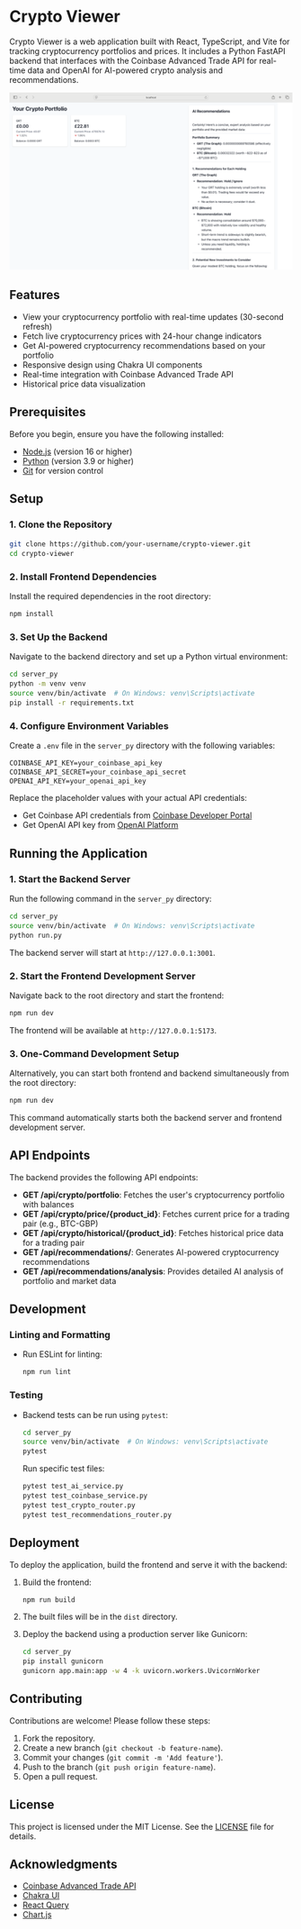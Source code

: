 # Crypto Viewer

Crypto Viewer is a web application built with React, TypeScript, and Vite for tracking cryptocurrency portfolios and prices. It includes a Python FastAPI backend that interfaces with the Coinbase Advanced Trade API for real-time data and OpenAI for AI-powered crypto analysis and recommendations.

![Crypto Dashboard Viewer](dashboard.png)

## Features

- View your cryptocurrency portfolio with real-time updates (30-second refresh)
- Fetch live cryptocurrency prices with 24-hour change indicators
- Get AI-powered cryptocurrency recommendations based on your portfolio
- Responsive design using Chakra UI components
- Real-time integration with Coinbase Advanced Trade API
- Historical price data visualization

## Prerequisites

Before you begin, ensure you have the following installed:

- [Node.js](https://nodejs.org/) (version 16 or higher)
- [Python](https://www.python.org/) (version 3.9 or higher)
- [Git](https://git-scm.com/) for version control

## Setup

### 1. Clone the Repository

```bash
git clone https://github.com/your-username/crypto-viewer.git
cd crypto-viewer
```

### 2. Install Frontend Dependencies

Install the required dependencies in the root directory:

```bash
npm install
```

### 3. Set Up the Backend

Navigate to the backend directory and set up a Python virtual environment:

```bash
cd server_py
python -m venv venv
source venv/bin/activate  # On Windows: venv\Scripts\activate
pip install -r requirements.txt
```

### 4. Configure Environment Variables

Create a `.env` file in the `server_py` directory with the following variables:

```env
COINBASE_API_KEY=your_coinbase_api_key
COINBASE_API_SECRET=your_coinbase_api_secret
OPENAI_API_KEY=your_openai_api_key
```

Replace the placeholder values with your actual API credentials:
- Get Coinbase API credentials from [Coinbase Developer Portal](https://docs.cloud.coinbase.com/advanced-trade-api/docs/rest-api-auth)
- Get OpenAI API key from [OpenAI Platform](https://platform.openai.com/api-keys)

## Running the Application

### 1. Start the Backend Server

Run the following command in the `server_py` directory:

```bash
cd server_py
source venv/bin/activate  # On Windows: venv\Scripts\activate
python run.py
```

The backend server will start at `http://127.0.0.1:3001`.

### 2. Start the Frontend Development Server

Navigate back to the root directory and start the frontend:

```bash
npm run dev
```

The frontend will be available at `http://127.0.0.1:5173`.

### 3. One-Command Development Setup

Alternatively, you can start both frontend and backend simultaneously from the root directory:

```bash
npm run dev
```

This command automatically starts both the backend server and frontend development server.

## API Endpoints

The backend provides the following API endpoints:

- **GET /api/crypto/portfolio**: Fetches the user's cryptocurrency portfolio with balances
- **GET /api/crypto/price/{product_id}**: Fetches current price for a trading pair (e.g., BTC-GBP)
- **GET /api/crypto/historical/{product_id}**: Fetches historical price data for a trading pair
- **GET /api/recommendations/**: Generates AI-powered cryptocurrency recommendations
- **GET /api/recommendations/analysis**: Provides detailed AI analysis of portfolio and market data

## Development

### Linting and Formatting

- Run ESLint for linting:

  ```bash
  npm run lint
  ```

### Testing

- Backend tests can be run using `pytest`:

  ```bash
  cd server_py
  source venv/bin/activate  # On Windows: venv\Scripts\activate
  pytest
  ```

  Run specific test files:
  ```bash
  pytest test_ai_service.py
  pytest test_coinbase_service.py
  pytest test_crypto_router.py
  pytest test_recommendations_router.py
  ```

## Deployment

To deploy the application, build the frontend and serve it with the backend:

1. Build the frontend:

   ```bash
   npm run build
   ```

2. The built files will be in the `dist` directory.

3. Deploy the backend using a production server like Gunicorn:

   ```bash
   cd server_py
   pip install gunicorn
   gunicorn app.main:app -w 4 -k uvicorn.workers.UvicornWorker
   ```

## Contributing

Contributions are welcome! Please follow these steps:

1. Fork the repository.
2. Create a new branch (`git checkout -b feature-name`).
3. Commit your changes (`git commit -m 'Add feature'`).
4. Push to the branch (`git push origin feature-name`).
5. Open a pull request.

## License

This project is licensed under the MIT License. See the [LICENSE](LICENSE) file for details.

## Acknowledgments

- [Coinbase Advanced Trade API](https://docs.cloud.coinbase.com/advanced-trade-api/docs/welcome)
- [Chakra UI](https://chakra-ui.com/)
- [React Query](https://tanstack.com/query/latest)
- [Chart.js](https://www.chartjs.org/)
